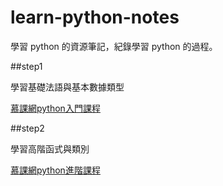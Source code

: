 # learn-python-notes
學習 python 的資源筆記，紀錄學習 python 的過程。

##step1

學習基礎法語與基本數據類型

[慕課網python入門課程](http://www.imooc.com/learn/177)

##step2

學習高階函式與類別

[慕課網python進階課程](http://www.imooc.com/learn/317)
